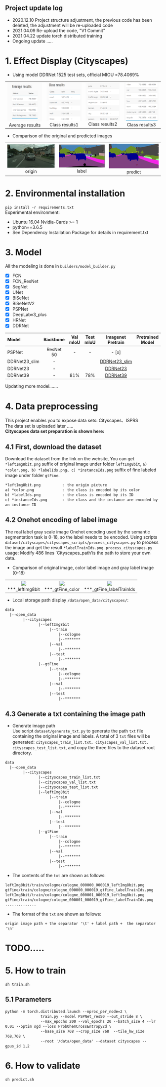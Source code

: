 ## Project update log
- 2020.12.10 Project structure adjustment, the previous code has been deleted, the adjustment will be re-uploaded code
- 2021.04.09 Re-upload the code, "V1 Commit"
- 2021.04.22 update torch distributed training
- Ongoing update .....

# 1. Effect Display (Cityscapes)
- Using model DDRNet 1525 test sets, official MIOU =78.4069%

<table>
    <tr>
        <td ><center><img src="https://github.com/Deeachain/Segmentation-Pytorch/blob/master/example/average_results.png"><div align = "center">Average results</div></td>
        <td ><center><img src="https://github.com/Deeachain/Segmentation-Pytorch/blob/master/example/class_results1.png"><div align = "center">Class results1</div></center></td>
        <td ><center><img src="https://github.com/Deeachain/Segmentation-Pytorch/blob/master/example/class_results2.png"><div align = "center">Class results2</div></center></td>
        <td ><center><img src="https://github.com/Deeachain/Segmentation-Pytorch/blob/master/example/class_results3.png"><div align = "center">Class results3</div></center></td>
    </tr>
</table>

- Comparison of the original and predicted images
<table>
    <tr>
        <td ><center><img src="https://github.com/Deeachain/Segmentation-Pytorch/blob/master/example/lindau_000000_000019_leftImg8bit.png"><div align = "center">origin</div></td>
        <td ><center><img src="https://github.com/Deeachain/Segmentation-Pytorch/blob/master/example/lindau_000000_000019_leftImg8bit_gt.png"><div align = "center">label</div></center></td>
        <td ><center><img src="https://github.com/Deeachain/Segmentation-Pytorch/blob/master/example/lindau_000000_000019_leftImg8bit_color.png"><div align = "center">predict</div></center></td>
    </tr>
</table>

# 2. Environmental installation
```pip install -r requirements.txt```<br>
Experimental environment:
- Ubuntu 16.04 Nvidia-Cards >= 1
- python==3.6.5<br>
- See Dependency Installation Package for details in requirement.txt<br>

# 3. Model
All the modeling is done in `builders/model_builder.py`<br>
- [x] FCN
- [x] FCN_ResNet
- [x] SegNet
- [x] UNet
- [x] BiSeNet
- [x] BiSeNetV2
- [x] PSPNet
- [x] DeepLabv3_plus
- [x] HRNet
- [x] DDRNet

| Model| Backbone| Val mIoU | Test mIoU | Imagenet Pretrain| Pretrained Model |
| :--- | :---: |:---: |:---:|:---:|:---:|
| PSPNet | ResNet 50 | - | - | - [x] | |
| DDRNet23_slim | - |  |  | [DDRNet23_slim](https://drive.google.com/file/d/1mg5tMX7TJ9ZVcAiGSB4PEihPtrJyalB4/view) | |
| DDRNet23 | - |  |  | [DDRNet23](https://drive.google.com/file/d/1VoUsERBeuCaiuQJufu8PqpKKtGvCTdug/view) | |
| DDRNet39 | - | 81% | 78% | [DDRNet39](https://drive.google.com/file/d/122CMx6DZBaRRf-dOHYwuDY9vG0_UQ10i/view) | |
Updating more model.......

# 4. Data preprocessing
This project enables you to expose data sets: Cityscapes、ISPRS<br>
The data set is uploaded later .....<br>
**Cityscapes data set preparation is shown here:**

## 4.1 First, download the dataset
Download the dataset from the link on the website, You can get `*leftImg8bit.png` suffix of original image under folder `leftImg8bit`, 
`a) *color.png`、`b) *labelIds.png`、`c) *instanceIds.png` suffix of fine labeled image under folder `gtFine`.
```
*leftImg8bit.png          : the origin picture
a) *color.png             : the class is encoded by its color
b) *labelIds.png          : the class is encoded by its ID
c) *instanceIds.png       : the class and the instance are encoded by an instance ID
```
## 4.2 Onehot encoding of label image
The real label gray scale image Onehot encoding used by the semantic segmentation task is 0-18, so the label needs to be encoded. 
Using scripts `dataset/cityscapes/cityscapes_scripts/process_cityscapes.py`
to process the image and get the result `*labelTrainIds.png`. 
`process_cityscapes.py` usage: Modify 486 lines `Cityscapes_path'is the path to store your own data.

- Comparison of original image, color label image and gray label image (0-18)
<table>
    <tr>
        <td ><center><img src="https://github.com/Deeachain/Segmentation-Pytorch/blob/master/example/aachen_000000_000019_leftImg8bit.png"><div align = "center">***_leftImg8bit</div></td>
        <td ><center><img src="https://github.com/Deeachain/Segmentation-Pytorch/blob/master/example/aachen_000000_000019_gtFine_color.png"><div align = "center">***_gtFine_color</div></center></td>
        <td ><center><img src="https://github.com/Deeachain/Segmentation-Pytorch/blob/master/example/aachen_000000_000019_gtFine_labelTrainIds.png"><div align = "center">***_gtFine_labelTrainIds</div></center></td>
    </tr>
</table>

- Local storage path display `/data/open_data/cityscapes/`:
```
data
  |--open_data
        |--cityscapes
               |--leftImg8bit
                    |--train
                        |--cologne
                        |--*******
                    |--val
                        |--*******
                    |--test
                        |--*******
               |--gtFine
                    |--train
                        |--cologne
                        |--*******
                    |--val
                        |--*******
                    |--test
                        |--*******
```

## 4.3 Generate a txt containing the image path
- Generate image path<br>
Use script `dataset/generate_txt.py` to generate the path `txt` file containing the original image and labels. 
A total of 3 `txt` files will be generated: `cityscapes_train_list.txt`、`cityscapes_val_list.txt`、
`cityscapes_test_list.txt`, and copy the three files to the dataset root directory.<br>
```
data
  |--open_data
        |--cityscapes
               |--cityscapes_train_list.txt
               |--cityscapes_val_list.txt
               |--cityscapes_test_list.txt
               |--leftImg8bit
                    |--train
                        |--cologne
                        |--*******
                    |--val
                        |--*******
                    |--test
                        |--*******
               |--gtFine
                    |--train
                        |--cologne
                        |--*******
                    |--val
                        |--*******
                    |--test
                        |--*******
```

- The contents of the `txt` are shown as follows:
```
leftImg8bit/train/cologne/cologne_000000_000019_leftImg8bit.png gtFine/train/cologne/cologne_000000_000019_gtFine_labelTrainIds.png
leftImg8bit/train/cologne/cologne_000001_000019_leftImg8bit.png gtFine/train/cologne/cologne_000001_000019_gtFine_labelTrainIds.png
..............
```

- The format of the `txt` are shown as follows:
```
origin image path + the separator '\t' + label path +  the separator '\n'
```


# TODO.....
# 5. How to train
```
sh train.sh
```
## 5.1 Parameters
```
python -m torch.distributed.launch --nproc_per_node=2 \
                train.py --model PSPNet_res50 --out_stride 8 \
                --max_epochs 200 --val_epochs 20 --batch_size 4 --lr 0.01 --optim sgd --loss ProbOhemCrossEntropy2d \
                --base_size 768 --crop_size 768  --tile_hw_size 768,768 \
                --root '/data/open_data' --dataset cityscapes --gpus_id 1,2
```
# 6. How to validate
```
sh predict.sh
```